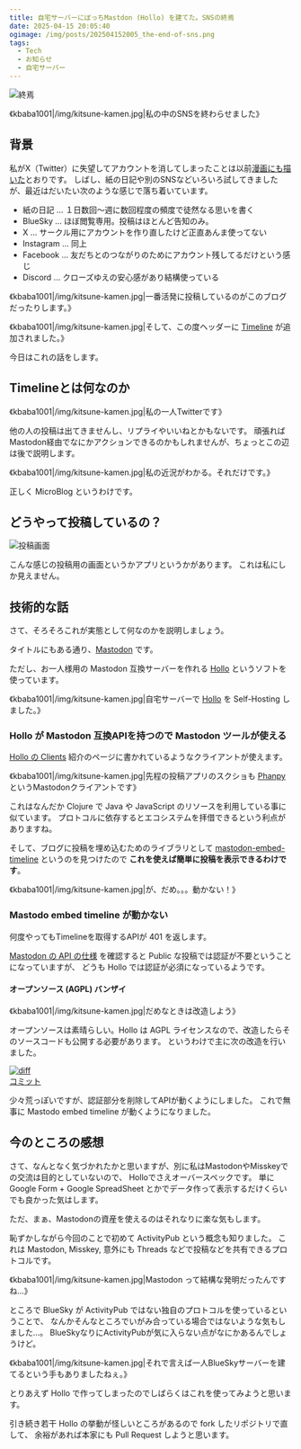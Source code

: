```yaml
---
title: 自宅サーバーにぼっちMastdon (Hollo) を建てた。SNSの終焉
date: 2025-04-15 20:05:40
ogimage: /img/posts/202504152005_the-end-of-sns.png
tags:
  - Tech
  - お知らせ
  - 自宅サーバー
---
```


![終焉](/img/posts/202504152005_the-end-of-sns.png)

《kbaba1001|/img/kitsune-kamen.jpg|私の中のSNSを終わらせました》

## 背景

私がX（Twitter）に失望してアカウントを消してしまったことは以前[漫画にも描いた](/posts/202404011858_baba-diary-03/)とおりです。
しばし、紙の日記や別のSNSなどいろいろ試してきましたが、最近はだいたい次のような感じで落ち着いています。

* 紙の日記 ... １日数回～週に数回程度の頻度で徒然なる思いを書く
* BlueSky ... ほぼ閲覧専用。投稿はほとんど告知のみ。
* X ... サークル用にアカウントを作り直したけど正直あんま使ってない
* Instagram ... 同上
* Facebook ... 友だちとのつながりのためにアカウント残してるだけという感じ
* Discord ... クローズゆえの安心感があり結構使っている

《kbaba1001|/img/kitsune-kamen.jpg|一番活発に投稿しているのがこのブログだったりします。》

《kbaba1001|/img/kitsune-kamen.jpg|そして、この度ヘッダーに [Timeline](/timeline/) が追加されました。》

今日はこれの話をします。

## Timelineとは何なのか

《kbaba1001|/img/kitsune-kamen.jpg|私の一人Twitterです》

他の人の投稿は出てきませんし、リプライやいいねとかもないです。
頑張ればMastodon経由でなにかアクションできるのかもしれませんが、ちょっとこの辺は後で説明します。

《kbaba1001|/img/kitsune-kamen.jpg|私の近況がわかる。それだけです。》

正しく MicroBlog というわけです。

## どうやって投稿しているの？

![投稿画面](/img/posts/202504152005/phanpy-social.png)

こんな感じの投稿用の画面というかアプリというかがあります。
これは私にしか見えません。

## 技術的な話

さて、そろそろこれが実態として何なのかを説明しましょう。

タイトルにもある通り、[Mastodon](https://joinmastodon.org/) です。

ただし、お一人様用の Mastodon 互換サーバーを作れる [Hollo](https://docs.hollo.social/) というソフトを使っています。

《kbaba1001|/img/kitsune-kamen.jpg|自宅サーバーで [Hollo](https://docs.hollo.social/) を Self-Hosting しました。》

### Hollo が Mastodon 互換APIを持つので Mastodon ツールが使える

[Hollo の Clients](https://docs.hollo.social/clients/) 紹介のページに書かれているようなクライアントが使えます。

《kbaba1001|/img/kitsune-kamen.jpg|先程の投稿アプリのスクショも [Phanpy](https://phanpy.social/) というMastodonクライアントです》

これはなんだか Clojure で Java や JavaScript のリソースを利用している事に似ています。
プロトコルに依存するとエコシステムを拝借できるという利点がありますね。

そして、ブログに投稿を埋め込むためのライブラリとして [mastodon-embed-timeline](https://gitlab.com/idotj/mastodon-embed-timeline) というのを見つけたので
**これを使えば簡単に投稿を表示できるわけです**。

《kbaba1001|/img/kitsune-kamen.jpg|が、だめ。。。動かない！》

### Mastodo embed timeline が動かない

何度やってもTimelineを取得するAPIが 401 を返します。

[Mastodon の API の仕様](https://docs.joinmastodon.org/methods/accounts/#statuses) を確認すると Public な投稿では認証が不要ということになっていますが、
どうも Hollo では認証が必須になっているようです。

#### オープンソース (AGPL) バンザイ

《kbaba1001|/img/kitsune-kamen.jpg|だめなときは改造しよう》

オープンソースは素晴らしい。Hollo は AGPL ライセンスなので、改造したらそのソースコードも公開する必要があります。
というわけで主に次の改造を行いました。

[![diff](/img/posts/202504152005/statuses.png)<br>コミット](https://github.com/kbaba1001/hollo/commit/621baadade5b3297bcfd4fa15c953b9cbd82d61f)

少々荒っぽいですが、認証部分を削除してAPIが動くようにしました。
これで無事に Mastodo embed timeline が動くようになりました。

## 今のところの感想

さて、なんとなく気づかれたかと思いますが、別に私はMastodonやMisskeyでの交流は目的としていないので、
Holloでさえオーバースペックです。
単に Google Form + Google SpreadSheet とかでデータ作って表示するだけくらいでも良かった気はします。

ただ、まぁ、Mastodonの資産を使えるのはそれなりに楽な気もします。

恥ずかしながら今回のことで初めて ActivityPub という概念も知りました。
これは Mastodon, Misskey, 意外にも Threads などで投稿などを共有できるプロトコルです。

《kbaba1001|/img/kitsune-kamen.jpg|Mastodon って結構な発明だったんですね...》

ところで BlueSky が ActivityPub ではない独自のプロトコルを使っているということで、
なんかそんなところでいがみ合っている場合ではないような気もしました…。
BlueSkyなりにActivityPubが気に入らない点がなにかあるんでしょうけど。

《kbaba1001|/img/kitsune-kamen.jpg|それで言えば一人BlueSkyサーバーを建てるという手もありましたねぇ。》

とりあえず Hollo で作ってしまったのでしばらくはこれを使ってみようと思います。

引き続き若干 Hollo の挙動が怪しいところがあるので fork したリポジトリで直して、
余裕があれば本家にも Pull Request しようと思います。
